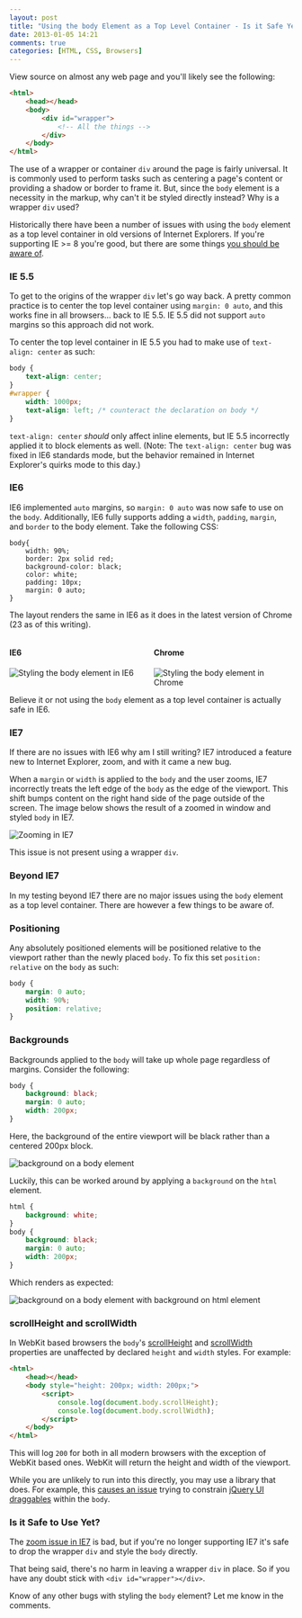 ```yaml
---
layout: post
title: "Using the body Element as a Top Level Container - Is it Safe Yet?"
date: 2013-01-05 14:21
comments: true
categories: [HTML, CSS, Browsers]
---
```


View source on almost any web page and you'll likely see the following:

``` html Common HTML Template
<html>
    <head></head>
    <body>
        <div id="wrapper">
            <!-- All the things -->
        </div>
    </body>
</html>
```

The use of a wrapper or container `div` around the page is fairly universal.  It is commonly used to perform tasks such as centering a page's content or providing a shadow or border to frame it.  But, since the `body` element is a necessity in the markup, why can't it be styled directly instead?  Why is a wrapper `div` used? 

Historically there have been a number of issues with using the `body` element as a top level container in old versions of Internet Explorers.  If you're supporting IE >= 8 you're good, but there are some things [you should be aware of](#now).

<!--more-->

### IE 5.5

To get to the origins of the wrapper `div` let's go way back.  A pretty common practice is to center the top level container using `margin: 0 auto`, and this works fine in all browsers... back to IE 5.5.  IE 5.5 did not support `auto` margins so this approach did not work.

To center the top level container in IE 5.5 you had to make use of `text-align: center` as such:

``` css Centering the top level container in IE 5.5
body {
    text-align: center;
}
#wrapper {
    width: 1000px;
    text-align: left; /* counteract the declaration on body */
}
```

`text-align: center` *should* only affect inline elements, but IE 5.5 incorrectly applied it to block elements as well.  (Note: The `text-align: center` bug was fixed in IE6 standards mode, but the behavior remained in Internet Explorer's quirks mode to this day.)

### IE6

IE6 implemented `auto` margins, so `margin: 0 auto` was now safe to use on the `body`.  Additionally, IE6 fully supports adding a `width`, `padding`, `margin`, and `border` to the body element.  Take the following CSS:

```
body{
    width: 90%;
    border: 2px solid red;
    background-color: black;
    color: white;
    padding: 10px;
    margin: 0 auto;
}
```

The layout renders the same in IE6 as it does in the latest version of Chrome (23 as of this writing).

<div style="overflow: hidden;">
	<div style="float: left; width: 49%;">
		<h4>IE6</h4>
		<img title="Styling the body element in IE6" src="/images/posts/2013-01-05/IE6.png">
	</div>
	<div style="float: right; width: 49%;">
		<h4>Chrome</h4>
		<img title="Styling the body element in Chrome" src="/images/posts/2013-01-05/Chrome.png">
	</div>
</div>

Believe it or not using the `body` element as a top level container is actually safe in IE6.

<a name="zoom"></a>
### IE7

If there are no issues with IE6 why am I still writing?  IE7 introduced a feature new to Internet Explorer, zoom, and with it came a new bug.

When a `margin` or `width` is applied to the `body` and the user zooms, IE7 incorrectly treats the left edge of the `body` as the edge of the viewport.  This shift bumps content on the right hand side of the page outside of the screen.  The image below shows the result of a zoomed in window and styled `body` in IE7.

<img src="/images/posts/2013-01-05/IE7Zoom.png" title="Zooming in IE7" style="max-height: 400px;">

This issue is not present using a wrapper `div`.

### Beyond IE7

In my testing beyond IE7 there are no major issues using the `body` element as a top level container.  There are however a few things to be aware of.

<a name="now"></a>
### Positioning

Any absolutely positioned elements will be positioned relative to the viewport rather than the newly placed `body`.  To fix this set `position: relative` on the `body` as such:

``` css Positioning elements relative to the body rather than the viewport
body {
    margin: 0 auto;
    width: 90%;
    position: relative;
}
```

### Backgrounds

Backgrounds applied to the `body` will take up whole page regardless of margins.  Consider the following:

``` css
body {
    background: black;
    margin: 0 auto;
    width: 200px;
}
```

Here, the background of the entire viewport will be black rather than a centered 200px block.  

<img src="/images/posts/2013-01-05/background-before.png" title="background on a body element" style="max-height: 300px;">

Luckily, this can be worked around by applying a `background` on the `html` element.

``` css
html {
    background: white;
}
body {
    background: black;
    margin: 0 auto;
    width: 200px;
}
```

Which renders as expected:

<img src="/images/posts/2013-01-05/background-after.png" title="background on a body element with background on html element" style="max-height: 300px;">

### scrollHeight and scrollWidth

In WebKit based browsers the `body`'s [scrollHeight](https://developer.mozilla.org/en-US/docs/DOM/element.scrollHeight) and [scrollWidth](https://developer.mozilla.org/en-US/docs/DOM/element.scrollWidth) properties are unaffected by declared `height` and `width` styles.  For example:

``` html scrollHeight and scrollWidth on the body element
<html>
    <head></head>
    <body style="height: 200px; width: 200px;">
        <script>
        	console.log(document.body.scrollHeight);
        	console.log(document.body.scrollWidth);
        </script>
    </body>
</html>
```

This will log `200` for both in all modern browsers with the exception of WebKit based ones.  WebKit will return the height and width of the viewport.

While you are unlikely to run into this directly, you may use a library that does.  For example, this [causes an issue](http://bugs.jqueryui.com/ticket/8940) trying to constrain [jQuery UI draggables](http://jqueryui.com/draggable/) within the `body`.

### Is it Safe to Use Yet?

The [zoom issue in IE7](#zoom) is bad, but if you're no longer supporting IE7 it's safe to drop the wrapper `div` and style the `body` directly.

That being said, there's no harm in leaving a wrapper `div` in place.  So if you have any doubt stick with `<div id="wrapper"></div>`.

Know of any other bugs with styling the `body` element?  Let me know in the comments.
